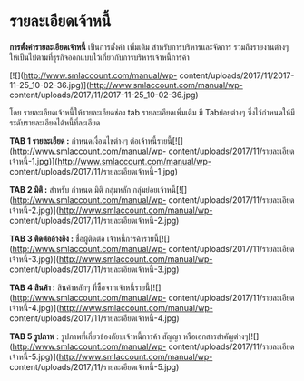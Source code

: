 # รายละเอียดเจ้าหนี้

**การตั้งค่ารายละเอียดเจ้าหนี้** เป็นการตั้งค่า เพิ่มเติม
สำหรับการบริหารและจัดการ
รวมถึงรายงานต่างๆให้เป็นไปตามที่ธุรกิจออกแบบไว้เกี่ยวกับการบริหารเจ้าหนี้การค้า

[![](http://www.smlaccount.com/manual/wp-
content/uploads/2017/11/2017-11-25_10-02-36.jpg)](http://www.smlaccount.com/manual/wp-
content/uploads/2017/11/2017-11-25_10-02-36.jpg)

โดย รายละเอียดเจ้าหนี้ให้รายละเอียดช่อง tab รายละเอียดเพิ่มเติม มี
Tabย่อยต่างๆ ซึ่งไว้กำหนดให้มีระดับรายละเอียดได้หนี้ที่ละเอียด

**TAB 1 รายละเอียด :** กำหนดเงื่อนไขต่างๆ
ต่อเจ้าหนี้รายนี้[![](http://www.smlaccount.com/manual/wp-
content/uploads/2017/11/รายละเอียดเจ้าหนี้-1.jpg)](http://www.smlaccount.com/manual/wp-
content/uploads/2017/11/รายละเอียดเจ้าหนี้-1.jpg)

**TAB 2 มิติ :** สำหรับ กำหนด มิติ กลุ่มหลัก
กลุ่มย่อยเจ้าหนี้[![](http://www.smlaccount.com/manual/wp-
content/uploads/2017/11/รายละเอียดเจ้าหนี้-2.jpg)](http://www.smlaccount.com/manual/wp-
content/uploads/2017/11/รายละเอียดเจ้าหนี้-2.jpg)

**TAB 3 ติดต่ออ้างอิง :** ชื่อผู้ติดต่อ
เจ้าหนี้การค้ารายนี้[![](http://www.smlaccount.com/manual/wp-
content/uploads/2017/11/รายละเอียดเจ้าหนี้-3.jpg)](http://www.smlaccount.com/manual/wp-
content/uploads/2017/11/รายละเอียดเจ้าหนี้-3.jpg)

**TAB 4 สินค้า :** สินค้าหลักๆ
ที่ซื้อจากเจ้าหนี้รายนี้[![](http://www.smlaccount.com/manual/wp-
content/uploads/2017/11/รายละเอียดเจ้าหนี้-4.jpg)](http://www.smlaccount.com/manual/wp-
content/uploads/2017/11/รายละเอียดเจ้าหนี้-4.jpg)

**TAB 5 รูปภาพ** : รูปภาพที่เกี่ยวข้องกัยบเจ้าหนี้การค้า สัญญา
หรือเอกสารสำคัญต่างๆ[![](http://www.smlaccount.com/manual/wp-
content/uploads/2017/11/รายละเอียดเจ้าหนี้-5.jpg)](http://www.smlaccount.com/manual/wp-
content/uploads/2017/11/รายละเอียดเจ้าหนี้-5.jpg)









